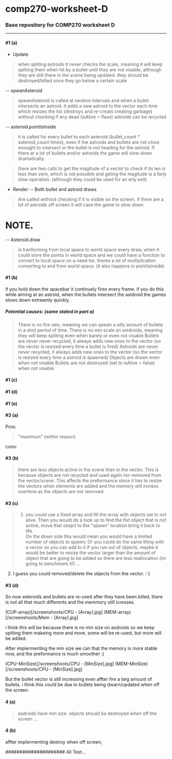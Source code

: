 # comp270-worksheet-D
### Base repository for COMP270 worksheet D
---  

#### #1 (a) 
- Update 
> when spliting astroids it never checks the scale, meaning it will keep spliting them when hit by a bullet until they are not visable, although they are still there in the scene being updated. they should be destroyed/killed once they go below a certain scale

-- spwanAsteroid
> spwanAsteroid is called at random intervals and when a bullet intersects an astroid. It adds a new astroid to the vector each time which resizes the list (destroys and re-creats creating garbage) without checking if any dead (isAlive = flase) astroids can be recycled 

-- asteroid.pointIsInside
> it is called for every bullet to each asteroid (bullet_count * asteroid_count times), even if the astroids and bullets are not close enought to intersect or the bullet is not heading for the astroid. If there ar a lot of bullets and/or astroids the game will slow down dramatically.

> there are two calls to get the magitude of a vector to check if its len is less than zero, which is not possible and geting the magitude is a farly slow operation. (although they could be used for an erly exit)

- Render
-- Both bullet and astroid draws 
> Are called without checking if it is visible on the screen, if there are a lot of astroids off screen it will case the game to slow down

# NOTE.
-- Asteroid.draw
> is tranforming from local space to world space every draw, when it could store the points in world space and we could have a function to convert to local space on a need-be. theres a lot of multiplication converting to and from world space.
(it also happens in pointIsInside)

#### #1 (b)
if you hold down the spacebar it continuely fires every frame. if you do this while aiming at an astroid, when the bullets intersect the astdroid the games slows down extreamly quickly.
##### Potential causes: (some stated in part a)
> There is no fire rate, meaning we can spwan a silly amount of bullets in a shot period of time.
> There is no min scale on astdroids, meaning they will keep spliting even when barely or even not visable
> Bullets are never never recycled, it always adds new ones to the vector (so the vector is resized every time a bullet is fired)
> Astroids are never never recycled, it always adds new ones to the vector (so the vector is resized every time a astroid is spawned)
> Objects are drawn even when not visable
> Bullets are not destroyed (set to isAlive = false) when not visable

#### #1 (c)

#### #1 (d)

#### #1 (e)

#### #3 (a)
Pros:
> "maximum" (within reason)

cons:

#### #3 (b)
> there are less objects active in the scene than in the vector. This is because objects are not recycled and used again nor removed from the vector/scene. This affects the preformance since it has to resize the vectors when elements are added and the memory will incress overtime as the objects are not removed.

#### #3 (c)
> 1. you could use a fixed array and fill the array with objects set to not alive. Then you would do a look up to find the fist object that is not active, move that obejct to the "spawn" location bring it back to life.  
On the down side this would mean you would have a limited number of objects to spawn;
Or you could do the same thing with a vector so you can add to it if you run out of objects, maybe it would be better to resize the vector larger than the amount of object that are going to be added so there are less reallocation (im going to benchmark it!)
...  
  
2. I guess you could removed/delete the objects from the vector. :`(

#### #3 (d)
So now asteroids and bullets are re-used after they have been killed, there is not all that much differents and the memmory still icresses.

(CUP-array)[/screenshoots/CPU - [Array].jpg]
(MEM-array)[/screenshoots/Mem - [Array].jpg]

i think this will be because there is no min size on asdroids so we keep spliting them makeing more and more. some will be re-used, but more will be added.

After implermenting the min size we can that the memory is more stable now, and the preformance is much smoother :)

(CPU-MinSize)[/screenshoots/CPU - [MinSize].jpg]
(MEM-MinSize)[/screenshoots/CPU - [MinSize].jpg]

But the bullet vector is still incressing even affter fire a larg amount of bullets. i think this could be due to bullets being dwarn/updated when off the screen.

#### 4 (a)
> asdroids have min size.
> objects should be destroyed when off the screen
> ...

#### 4 (b)
affter implermenting destroy when off screen, 




#####################
All Test...


